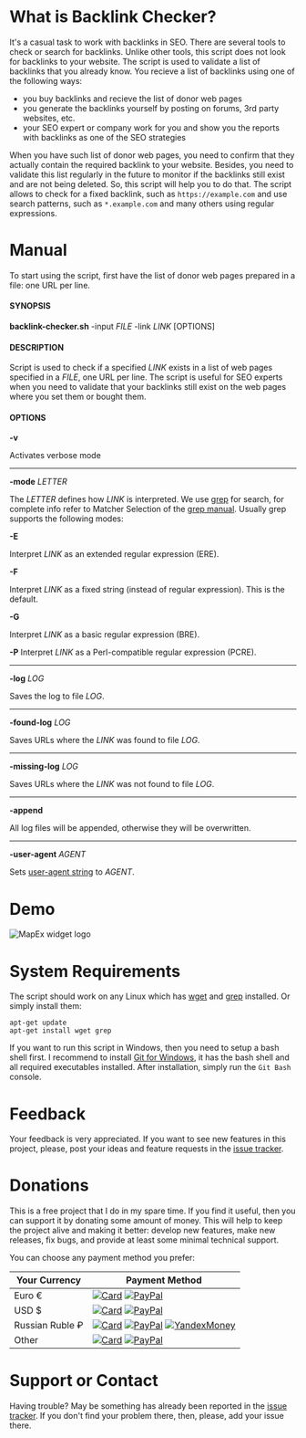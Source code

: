 # What is Backlink Checker? 
It's a casual task to work with backlinks in SEO. There are several tools to check or search for backlinks. Unlike other tools, this script does not look for backlinks to your website. The script is used to validate a list of backlinks that you already know. You  recieve a list of backlinks using one of the following ways:

- you buy backlinks and recieve the list of donor web pages
- you generate the backlinks yourself by posting on forums, 3rd party websites, etc.
- your SEO expert or company work for you and show you the reports with backlinks as one of the SEO strategies

When you have such list of donor web pages, you need to confirm that they actually contain the required backlink to your website. Besides, you need to validate this list regularly in the future to monitor if the backlinks still exist and are not being deleted. So, this script will help you to do that. The script allows to check for a fixed backlink, such as `https://example.com` and use search patterns, such as `*.example.com` and many others using regular expressions.     

# Manual
To start using the script, first have the list of donor web pages prepared in a file: one URL per line.

#### SYNOPSIS
**backlink-checker.sh** -input *FILE* -link *LINK* [OPTIONS]

#### DESCRIPTION
Script is used to check if a specified *LINK* exists in a list of web pages specified in a *FILE*, one URL per line. The script is useful for SEO experts when you need to validate that your backlinks still exist on the web pages where you set them or bought them.

#### OPTIONS
**-v**

Activates verbose mode

---

**-mode** *LETTER*

The *LETTER* defines how *LINK* is interpreted. We use [grep](https://en.wikipedia.org/wiki/Grep) for search, for complete info refer to Matcher Selection of the [grep manual](https://www.gnu.org/software/grep/manual/grep.html#grep-Programs). Usually grep supports the following modes:

**-E**

Interpret *LINK* as an extended regular expression (ERE).

**-F**

Interpret *LINK* as a fixed string (instead of regular expression). This is the default.

**-G**

Interpret *LINK* as a basic regular expression (BRE).

**-P**
Interpret *LINK* as a Perl-compatible regular expression (PCRE).


---

**-log** *LOG*

Saves the log to file *LOG*.

---

**-found-log** *LOG*

Saves URLs where the *LINK* was found to file *LOG*.

---

**-missing-log** *LOG*

Saves URLs where the *LINK* was not found to file *LOG*.

---

**-append**

All log files will be appended, otherwise they will be overwritten.

---

**-user-agent** *AGENT*

Sets [user-agent string](https://en.wikipedia.org/wiki/User_agent) to *AGENT*.

# Demo
![MapEx widget logo](https://thumbs.gfycat.com/VainFirstDugong-size_restricted.gif)

# System Requirements
The script should work on any Linux which has [wget](https://en.wikipedia.org/wiki/Wget) and [grep](https://en.wikipedia.org/wiki/Grep) installed. Or simply install them:

```console
apt-get update
apt-get install wget grep
```

If you want to run this script in Windows, then you need to setup a bash shell first. I recommend to install [Git for Windows](https://git-scm.com/download/win), it has the bash shell and all required executables installed. After installation, simply run the `Git Bash` console.

# Feedback
Your feedback is very appreciated. If you want to see new features in this project, please, post your ideas and feature requests in the [issue tracker](https://github.com/rvalitov/backlink-checker/issues).

# Donations
This is a free project that I do in my spare time. If you find it useful, then you can support it by donating some amount of money. This will help to keep the project alive and making it better: develop new features, make new releases, fix bugs, and provide at least some minimal technical support.

You can choose any payment method you prefer:

Your Currency | Payment Method
------------ | -------------
Euro € | [![Card](https://img.shields.io/badge/EURO-Debit/Credit%20Card-6f202b.svg?style=flat)](https://www.paypal.com/cgi-bin/webscr?cmd=_s-xclick&hosted_button_id=BJJF3E6DBRYHA) [![PayPal](https://img.shields.io/badge/EURO-PayPal-blue.svg?style=flat)](https://www.paypal.me/valitov/0eur) 
USD $ | [![Card](https://img.shields.io/badge/USD-Debit/Credit%20Card-6f202b.svg?style=flat)](https://www.paypal.com/cgi-bin/webscr?cmd=_s-xclick&hosted_button_id=B8VMNU7SEAU8J) [![PayPal](https://img.shields.io/badge/USD-PayPal-blue.svg?style=flat)](https://www.paypal.me/valitov/0usd) 
Russian Ruble ₽ | [![Card](https://img.shields.io/badge/RUB-Debit/Credit%20Card-6f202b.svg?style=flat)](https://money.yandex.ru/to/410011424143476) [![PayPal](https://img.shields.io/badge/RUB-PayPal-blue.svg?style=flat)](https://www.paypal.me/valitov/0rub) [![YandexMoney](https://img.shields.io/badge/RUB-YandexMoney-5b0d56.svg?style=flat)](https://money.yandex.ru/to/410011424143476)
Other | [![Card](https://img.shields.io/badge/OTHER-Debit/Credit%20Card-6f202b.svg?style=flat)](https://www.paypal.com/cgi-bin/webscr?cmd=_s-xclick&hosted_button_id=BJJF3E6DBRYHA) [![PayPal](https://img.shields.io/badge/OTHER-PayPal-blue.svg?style=flat)](https://www.paypal.me/valitov)

# Support or Contact
Having trouble? May be something has already been reported in the [issue tracker](https://github.com/rvalitov/backlink-checker/issues). If you don't find your problem there, then, please, add your issue there.